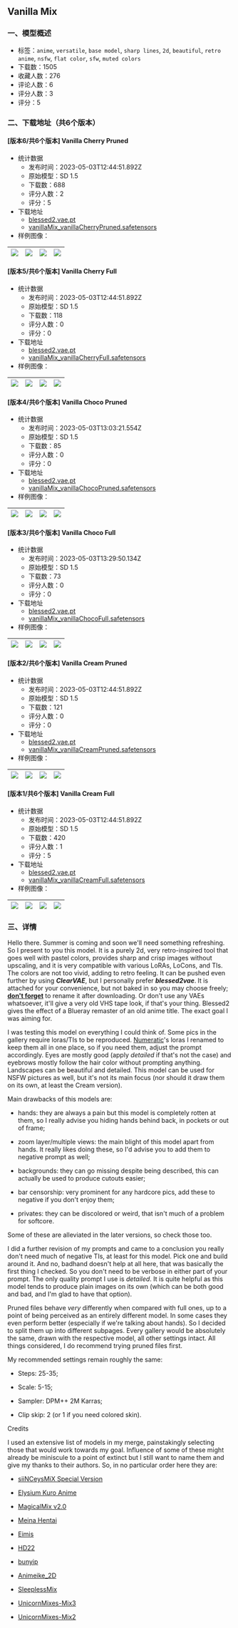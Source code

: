 ## Vanilla Mix
### 一、模型概述

- 标签：`anime`, `versatile`, `base model`, `sharp lines`, `2d`, `beautiful`, `retro anime`, `nsfw`, `flat color`, `sfw`, `muted colors`
- 下载数：1505
- 收藏人数：276
- 评论人数：6
- 评分人数：3
- 评分：5

### 二、下载地址（共6个版本）

#### [版本6/共6个版本] Vanilla Cherry Pruned

- 统计数据
  - 发布时间：2023-05-03T12:44:51.892Z
  - 原始模型：SD 1.5
  - 下载数：688
  - 评分人数：2
  - 评分：5
- 下载地址
  - [blessed2.vae.pt](https://civitai.com/api/download/models/53108?type=VAE&format=Other)
  - [vanillaMix_vanillaCherryPruned.safetensors](https://civitai.com/api/download/models/53108)
- 样例图像：

| <img src="https://image.civitai.com/xG1nkqKTMzGDvpLrqFT7WA/7c66e712-b718-4fd3-ee4c-2d76e13ca400/width=450/573425.jpeg" /> | <img src="https://image.civitai.com/xG1nkqKTMzGDvpLrqFT7WA/3cfcc9fb-fe1f-4310-9b75-adc079c1fa00/width=450/574351.jpeg" /> | <img src="https://image.civitai.com/xG1nkqKTMzGDvpLrqFT7WA/6a55d209-da73-4ddb-7208-0f7793bd7b00/width=450/575135.jpeg" /> | <img src="https://image.civitai.com/xG1nkqKTMzGDvpLrqFT7WA/55b707e9-6968-4612-b731-6eeae593cf00/width=450/576518.jpeg" /> |
| ---- | ---- | ---- | ---- |

#### [版本5/共6个版本] Vanilla Cherry Full

- 统计数据
  - 发布时间：2023-05-03T12:44:51.892Z
  - 原始模型：SD 1.5
  - 下载数：118
  - 评分人数：0
  - 评分：0
- 下载地址
  - [blessed2.vae.pt](https://civitai.com/api/download/models/53107?type=VAE&format=Other)
  - [vanillaMix_vanillaCherryFull.safetensors](https://civitai.com/api/download/models/53107)
- 样例图像：

| <img src="https://image.civitai.com/xG1nkqKTMzGDvpLrqFT7WA/7349cac2-489d-483b-b08c-d3088808f700/width=450/573892.jpeg" /> | <img src="https://image.civitai.com/xG1nkqKTMzGDvpLrqFT7WA/4e99a4b8-94f8-4af4-295e-6587029bf600/width=450/574355.jpeg" /> | <img src="https://image.civitai.com/xG1nkqKTMzGDvpLrqFT7WA/140c5482-099d-4036-f839-c85e0ea42500/width=450/575133.jpeg" /> | <img src="https://image.civitai.com/xG1nkqKTMzGDvpLrqFT7WA/914016c2-8c2c-4daa-6fec-7769af229800/width=450/576507.jpeg" /> |
| ---- | ---- | ---- | ---- |

#### [版本4/共6个版本] Vanilla Choco Pruned

- 统计数据
  - 发布时间：2023-05-03T13:03:21.554Z
  - 原始模型：SD 1.5
  - 下载数：85
  - 评分人数：0
  - 评分：0
- 下载地址
  - [blessed2.vae.pt](https://civitai.com/api/download/models/61340?type=VAE&format=Other)
  - [vanillaMix_vanillaChocoPruned.safetensors](https://civitai.com/api/download/models/61340)
- 样例图像：

| <img src="https://image.civitai.com/xG1nkqKTMzGDvpLrqFT7WA/8772c948-1648-4eab-81fb-093723a20c3c/width=450/673003.jpeg" /> | <img src="https://image.civitai.com/xG1nkqKTMzGDvpLrqFT7WA/1d9af494-83a1-45c2-ae16-54a86d1a7ef6/width=450/673001.jpeg" /> | <img src="https://image.civitai.com/xG1nkqKTMzGDvpLrqFT7WA/5c524768-0fde-42d8-960c-aec7bfdd8276/width=450/673004.jpeg" /> | <img src="https://image.civitai.com/xG1nkqKTMzGDvpLrqFT7WA/bb95e0cf-be79-464c-a2e0-05a6cfb37d32/width=450/673007.jpeg" /> |
| ---- | ---- | ---- | ---- |

#### [版本3/共6个版本] Vanilla Choco Full

- 统计数据
  - 发布时间：2023-05-03T13:29:50.134Z
  - 原始模型：SD 1.5
  - 下载数：73
  - 评分人数：0
  - 评分：0
- 下载地址
  - [blessed2.vae.pt](https://civitai.com/api/download/models/61338?type=VAE&format=Other)
  - [vanillaMix_vanillaChocoFull.safetensors](https://civitai.com/api/download/models/61338)
- 样例图像：

| <img src="https://image.civitai.com/xG1nkqKTMzGDvpLrqFT7WA/5a60c57e-9d9a-4342-9fd1-12420fc050a1/width=450/672959.jpeg" /> | <img src="https://image.civitai.com/xG1nkqKTMzGDvpLrqFT7WA/3c418647-8a72-4359-ac37-5f0223405f3c/width=450/672962.jpeg" /> | <img src="https://image.civitai.com/xG1nkqKTMzGDvpLrqFT7WA/373085b9-085a-4544-9d91-c7d28947f7ab/width=450/672958.jpeg" /> | <img src="https://image.civitai.com/xG1nkqKTMzGDvpLrqFT7WA/e806d8be-1c00-422a-ad32-1861dac4f1f3/width=450/672960.jpeg" /> |
| ---- | ---- | ---- | ---- |

#### [版本2/共6个版本] Vanilla Cream Pruned

- 统计数据
  - 发布时间：2023-05-03T12:44:51.892Z
  - 原始模型：SD 1.5
  - 下载数：121
  - 评分人数：0
  - 评分：0
- 下载地址
  - [blessed2.vae.pt](https://civitai.com/api/download/models/53099?type=VAE&format=Other)
  - [vanillaMix_vanillaCreamPruned.safetensors](https://civitai.com/api/download/models/53099)
- 样例图像：

| <img src="https://image.civitai.com/xG1nkqKTMzGDvpLrqFT7WA/dbc63266-fe7a-4451-1aa6-95add75c2300/width=450/573267.jpeg" /> | <img src="https://image.civitai.com/xG1nkqKTMzGDvpLrqFT7WA/a56e0dd6-e246-44d5-6d54-736b067c1f00/width=450/574340.jpeg" /> | <img src="https://image.civitai.com/xG1nkqKTMzGDvpLrqFT7WA/553a46d0-cdf4-4957-c030-56c3f2324500/width=450/575132.jpeg" /> | <img src="https://image.civitai.com/xG1nkqKTMzGDvpLrqFT7WA/efd77c93-4480-47bb-568f-42c91b7e6f00/width=450/576501.jpeg" /> |
| ---- | ---- | ---- | ---- |

#### [版本1/共6个版本] Vanilla Cream Full

- 统计数据
  - 发布时间：2023-05-03T12:44:51.892Z
  - 原始模型：SD 1.5
  - 下载数：420
  - 评分人数：1
  - 评分：5
- 下载地址
  - [blessed2.vae.pt](https://civitai.com/api/download/models/30781?type=VAE&format=Other)
  - [vanillaMix_vanillaCreamFull.safetensors](https://civitai.com/api/download/models/30781)
- 样例图像：

| <img src="https://image.civitai.com/xG1nkqKTMzGDvpLrqFT7WA/e5c419e4-5b08-4bd8-6d82-607cfd3fa700/width=450/573214.jpeg" /> | <img src="https://image.civitai.com/xG1nkqKTMzGDvpLrqFT7WA/0bf68bbc-cbf4-4dd3-d986-f0117f02ba00/width=450/574344.jpeg" /> | <img src="https://image.civitai.com/xG1nkqKTMzGDvpLrqFT7WA/017f0b38-3864-4cb9-bd14-0cbb45954d00/width=450/575131.jpeg" /> | <img src="https://image.civitai.com/xG1nkqKTMzGDvpLrqFT7WA/63af1df0-d5ed-416e-6726-e43210bc3500/width=450/576499.jpeg" /> |
| ---- | ---- | ---- | ---- |


### 三、详情
<p>Hello there. Summer is coming and soon we'll need something refreshing. So I present to you this model. It is a purely 2d, very retro-inspired tool that goes well with pastel colors, provides sharp and crisp images without upscaling, and it is very compatible with various LoRAs, LoCons, and TIs. The colors are not too vivid, adding to retro feeling. It can be pushed even further by using <strong><em>ClearVAE</em></strong>, but I personally prefer <strong><em>blessed2vae</em></strong>.<strong><em> </em></strong>It is attached for your convenience, but not baked in so you may choose freely; <strong><u>don't forget</u></strong> to rename it after downloading. Or don't use any VAEs whatsoever, it'll give a very old VHS tape look, if that's your thing. Blessed2 gives the effect of a Blueray remaster of an old anime title. The exact goal I was aiming for.</p><p>I was testing this model on everything I could think of. Some pics in the gallery require loras/TIs to be reproduced. <a target="_blank" rel="ugc" href="https://civitai.com/user/Numeratic">Numeratic</a>'s loras I renamed to keep them all in one place, so if you need them, adjust the prompt accordingly. Eyes are mostly good (apply <em>detailed</em> if that's not the case) and eyebrows mostly follow the hair color without prompting anything. Landscapes can be beautiful and detailed. This model can be used for NSFW pictures as well, but it's not its main focus (nor should it draw them on its own, at least the Cream version).</p><p>Main drawbacks of this models are:</p><ul><li><p>hands: they are always a pain but this model is completely rotten at them, so I really advise you hiding hands behind back, in pockets or out of frame;</p></li><li><p>zoom layer/multiple views: the main blight of this model apart from hands. It really likes doing these, so I'd advise you to add them to negative prompt as well;</p></li><li><p>backgrounds: they can go missing despite being described, this can actually be used to produce cutouts easier;</p></li><li><p>bar censorship: very prominent for any hardcore pics, add these to negative if you don't enjoy them;</p></li><li><p>privates: they can be discolored or weird, that isn't much of a problem for softcore.</p></li></ul><p>Some of these are alleviated in the later versions, so check those too.</p><p>I did a further revision of my prompts and came to a conclusion you really don't need much of negative TIs, at least for this model. Pick one and build around it. And no, badhand doesn't help at all here, that was basically the first thing I checked. So you don't need to be verbose in either part of your prompt. The only quality prompt I use is <em>detailed</em>. It is quite helpful as this model tends to produce plain images on its own (which can be both good and bad, and I'm glad to have that option).</p><p>Pruned files behave <em>very</em> differently when compared with full ones, up to a point of being perceived as an entirely different model. In some cases they even perform better (especially if we're talking about hands). So I decided to split them up into different subpages. Every gallery would be absolutely the same, drawn with the respective model, all other settings intact. All things considered, I do recommend trying pruned files first.</p><p>My recommended settings remain roughly the same:</p><ul><li><p>Steps: 25-35;</p></li><li><p>Scale: 5-15;</p></li><li><p>Sampler: DPM++ 2M Karras;</p></li><li><p>Clip skip: 2 (or 1 if you need colored skin).</p></li></ul><p>Credits</p><p>I used an extensive list of models in my merge, painstakingly selecting those that would work towards my goal. Influence of some of these might already be miniscule to a point of extinct but I still want to name them and give my thanks to their authors. So, in no particular order here they are:</p><ul><li><p><a target="_blank" rel="ugc" href="https://civitai.com/models/2457/siinceysmix-v1-and-v2-and-alternative-version">siiNCeysMiX Special Version</a></p></li><li><p><a target="_blank" rel="ugc" href="https://civitai.com/models/5301/elysium-kuro-anime">Elysium Kuro Anime</a></p></li><li><p><a target="_blank" rel="ugc" href="https://civitai.com/models/13135">MagicalMix v2.0</a></p></li><li><p><a target="_blank" rel="ugc" href="https://civitai.com/models/12606/meinahentai">Meina Hentai</a></p></li><li><p><a target="_blank" rel="ugc" href="https://huggingface.co/eimiss/EimisAnimeDiffusion_1.0v/blob/main/README.md">Eimis</a></p></li><li><p><a target="_blank" rel="ugc" href="https://github.com/Delcos/Hentai-Diffusion">HD22</a></p></li><li><p><a target="_blank" rel="ugc" href="https://huggingface.co/scriche/Lamia/blob/main/bunyip.ckpt">bunyip</a></p></li><li><p><a target="_blank" rel="ugc" href="https://huggingface.co/a1n2n/Animelike_2D">Animeike_2D</a></p></li><li><p><a target="_blank" rel="ugc" href="https://civitai.com/models/37097/sleeplessmix">SleeplessMix</a></p></li><li><p><a target="_blank" rel="ugc" href="https://civitai.com/models/17406/unicornmixes-mix3">UnicornMixes-Mix3</a></p></li><li><p><a target="_blank" rel="ugc" href="https://civitai.com/models/17398/unicornmixes-mix2">UnicornMixes-Mix2</a></p></li></ul>